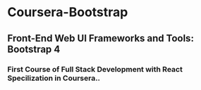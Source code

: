 # Coursera-Bootstrap
## Front-End Web UI Frameworks and Tools: Bootstrap 4
### First Course of Full Stack Development with React Specilization in Coursera..
